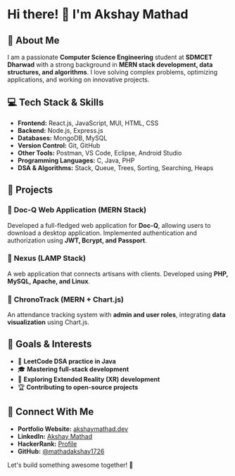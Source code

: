 # Hi there! 👋 I'm Akshay Mathad

## 🚀 About Me
I am a passionate **Computer Science Engineering** student at **SDMCET Dharwad** with a strong background in **MERN stack development, data structures, and algorithms**. I love solving complex problems, optimizing applications, and working on innovative projects.

## 💻 Tech Stack & Skills
- **Frontend:** React.js, JavaScript, MUI, HTML, CSS
- **Backend:** Node.js, Express.js
- **Databases:** MongoDB, MySQL
- **Version Control:** Git, GitHub
- **Other Tools:** Postman, VS Code, Eclipse, Android Studio
- **Programming Languages:** C, Java, PHP
- **DSA & Algorithms:** Stack, Queue, Trees, Sorting, Searching, Heaps

## 🌟 Projects
### 📌 **Doc-Q Web Application** (MERN Stack)
Developed a full-fledged web application for **Doc-Q**, allowing users to download a desktop application. Implemented authentication and authorization using **JWT, Bcrypt, and Passport**.

### 📌 **Nexus (LAMP Stack)**
A web application that connects artisans with clients. Developed using **PHP, MySQL, Apache, and Linux**.

### 📌 **ChronoTrack (MERN + Chart.js)**
An attendance tracking system with **admin and user roles**, integrating **data visualization** using Chart.js.

## 🎯 Goals & Interests
- 🚀 **LeetCode DSA practice in Java**
- 🎓 **Mastering full-stack development**
- 🤖 **Exploring Extended Reality (XR) development**
- 🏆 **Contributing to open-source projects**

## 🔗 Connect With Me
- **Portfolio Website:** [akshaymathad.dev](https://akshaymathad.dev)
- **LinkedIn:** [Akshay Mathad](https://www.linkedin.com/in/akshay-mathad-5a237a259)
- **HackerRank:** [Profile](https://www.hackerrank.com/profile/mathadakshay1726)
- **GitHub:** [@mathadakshay1726](https://github.com/mathadakshay1726)

Let's build something awesome together! 🚀
